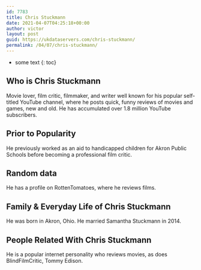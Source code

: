 ```yaml
---
id: 7783
title: Chris Stuckmann
date: 2021-04-07T04:25:18+00:00
author: victor
layout: post
guid: https://ukdataservers.com/chris-stuckmann/
permalink: /04/07/chris-stuckmann/
---
```


* some text
{: toc}


## Who is Chris Stuckmann



Movie lover, film critic, filmmaker, and writer well known for his popular self-titled YouTube channel, where he posts quick, funny reviews of movies and games, new and old. He has accumulated over 1.8 million YouTube subscribers.

                
                
                
## Prior to Popularity



He previously worked as an aid to handicapped children for Akron Public Schools before becoming a professional film critic.

                
                
                
## Random data



He has a profile on RottenTomatoes, where he reviews films.

                
                
                
## Family & Everyday Life of Chris Stuckmann



He was born in Akron, Ohio. He married Samantha Stuckmann in 2014.

                
                
                
## People Related With Chris Stuckmann



He is a popular internet personality who reviews movies, as does BlindFilmCritic, Tommy Edison.

                
              
            
          
          
          